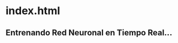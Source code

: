 # index.html
<!DOCTYPE html>
<html>
<head>
  <title>Red Neuronal Online - Iris</title>
  <script src="https://cdn.jsdelivr.net/npm/@tensorflow/tfjs"></script>
</head>
<body>
  <h2>Entrenando Red Neuronal en Tiempo Real...</h2>
  <pre id="log"></pre>

  <script>
    const DATA_URL = "https://docs.google.com/spreadsheets/d/e/2PACX-1vSwrw8_nTV7TZ-k4vmgIJs6-mBONZNxHo16GCFr42Nv-mxUVmGpFq56TmxoeWG2lIw57D1gEBUrOFyM/pubhtml";

    async function fetchCSVData(url) {
      const res = await fetch(url);
      const text = await res.text();
      const rows = text.trim().split("\n").slice(1); // Quitar encabezado
      const data = rows.map(row => {
        const [s1, s2, p1, p2, label] = row.split(",").map(Number);
        const y = [0, 0, 0];
        y[label] = 1;
        return { xs: [s1, s2, p1, p2], ys: y };
      });
      return data;
    }

    async function trainModel(data) {
      const model = tf.sequential();
      model.add(tf.layers.dense({ units: 10, activation: 'relu', inputShape: [4] }));
      model.add(tf.layers.dense({ units: 8, activation: 'relu' }));
      model.add(tf.layers.dense({ units: 3, activation: 'softmax' }));
      model.compile({
        optimizer: 'adam',
        loss: 'categoricalCrossentropy',
        metrics: ['accuracy']
      });

      const xs = tf.tensor2d(data.map(d => d.xs));
      const ys = tf.tensor2d(data.map(d => d.ys));

      await model.fit(xs, ys, {
        epochs: 50,
        batchSize: 10,
        callbacks: {
          onEpochEnd: (epoch, logs) => {
            document.getElementById('log').textContent += `Época ${epoch + 1}: Precisión ${logs.acc.toFixed(4)}\n`;
          }
        }
      });

      // Guardar modelo local
      await model.save('localstorage://modelo-iris');
      console.log("Modelo guardado.");
    }

    async function autoTrainLoop() {
      while (true) {
        document.getElementById('log').textContent += `\nEntrenando con datos nuevos... 🧠\n`;
        const data = await fetchCSVData(DATA_URL);
        await trainModel(data);
        await new Promise(r => setTimeout(r, 60000)); // Esperar 1 minuto antes de repetir
      }
    }

    autoTrainLoop();
  </script>
</body>
</html>

